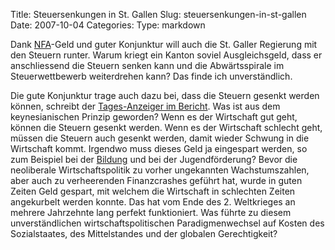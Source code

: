 Title: Steuersenkungen in St. Gallen
Slug: steuersenkungen-in-st-gallen
Date: 2007-10-04
Categories:
Type: markdown

Dank [NFA](http://www.nfa.ch/)-Geld und guter Konjunktur will auch die St. Galler Regierung mit den Steuern runter. Warum kriegt ein Kanton soviel Ausgleichsgeld, dass er anschliessend die Steuern senken kann und die Abwärtsspirale im Steuerwettbewerb weiterdrehen kann? Das finde ich unverständlich.

Die gute Konjunktur trage auch dazu bei, dass die Steuern gesenkt werden können, schreibt der [Tages-Anzeiger im Bericht](http://www.tagesanzeiger.ch/dyn/news/schweiz/798380.html). Was ist aus dem keynesianischen Prinzip geworden? Wenn es der Wirtschaft gut geht, können die Steuern gesenkt werden. Wenn es der Wirtschaft schlecht geht, müssen die Steuern auch gesenkt werden, damit wieder Schwung in die Wirtschaft kommt. Irgendwo muss dieses Geld ja eingespart werden, so zum Beispiel bei der [Bildung](http://spinlock.ch/blog/2007/09/14/fremdsprachige-kinder-beeintrachtigen-lernerfolg-nicht/) und bei der Jugendförderung? Bevor die neoliberale Wirtschaftspolitik zu vorher ungekannten Wachstumszahlen, aber auch zu verheerenden Finanzcrashes geführt hat, wurde in guten Zeiten Geld gespart, mit welchem die Wirtschaft in schlechten Zeiten angekurbelt werden konnte. Das hat vom Ende des 2. Weltkrieges an mehrere Jahrzehnte lang perfekt funktioniert. Was führte zu diesem unverständlichen wirtschaftspolitischen Paradigmenwechsel auf Kosten des Sozialstaates, des Mittelstandes und der globalen Gerechtigkeit?
